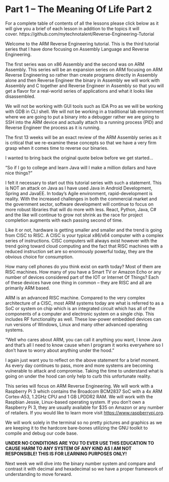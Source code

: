 <h1>Part 1 – The Meaning Of Life Part 2</h1><p>For a complete table of contents of all the lessons please click below as it will give you a brief of each lesson in addition to the topics it will cover. https://github.com/mytechnotalent/Reverse-Engineering-Tutorial</p><p>Welcome to the ARM Reverse Engineering tutorial. This is the third tutorial series that I have done focusing on Assembly Language and Reverse Engineering.</p><p>The first series was on x86 Assembly and the second was on ARM Assembly. This series will be an expansion series on ARM focusing on ARM Reverse Engineering so rather than create programs directly in Assembly alone and then Reverse Engineer the binary in Assembly we will work with Assembly and C together and Reverse Engineer in Assembly so that you will get a flavor for a real-world series of applications and what it looks like disassembled.</p><p>We will not be working with GUI tools such as IDA Pro as we will be working with GDB in CLI shell. We will not be working in a traditional lab environment where we are going to put a binary into a debugger rather we are going to SSH into the ARM device and actually attach to a running process (PID) and Reverse Engineer the process as it is running.</p><p>The first 13 weeks will be an exact review of the ARM Assembly series as it is critical that we re-examine these concepts so that we have a very firm grasp when it comes time to reverse our binaries.</p><p>I wanted to bring back the original quote below before we get started...</p><p>“So if I go to college and learn Java will I make a million dollars and have nice things?”</p><p>I felt it necessary to start out this tutorial series with such a statement. This is NOT an attack on Java as I have used Java in Android Development, Spring and JavaEE. In today’s Agile environment, rapid-development is reality. With the increased challenges in both the commercial market and the government sector, software development will continue to focus on more robust libraries that will do more with less. React, Python, Java, C# and the like will continue to grow not shrink as the race for project completion augments with each passing second of time.</p><p>Like it or not, hardware is getting smaller and smaller and the trend is going from CISC to RISC. A CISC is your typical x86/x64 computer with a complex series of instructions. CISC computers will always exist however with the trend going toward cloud computing and the fact that RISC machines with a reduced instruction set are so enormously powerful today, they are the obvious choice for consumption.</p><p>How many cell phones do you think exist on earth today? Most of them are RISC machines. How many of you have a Smart TV or Amazon Echo or any number of devices considered part of the IOT or Internet Of Things? Each of these devices have one thing in common – they are RISC and all are primarily ARM based.</p><p>ARM is an advanced RISC machine. Compared to the very complex architecture of a CISC, most ARM systems today are what is referred to as a SoC or system on chip which is an integrated circuit which has all of the components of a computer and electronic system on a single chip. This includes RF functionality as well. These low-power embedded devices can run versions of Windows, Linux and many other advanced operating systems.</p><p>“Well who cares about ARM, you can call it anything you want, I know Java and that’s all I need to know cause when I program it works everywhere so I don’t have to worry about anything under the hood.”</p><p>I again just want you to reflect on the above statement for a brief moment. As every day continues to pass, more and more systems are becoming vulnerable to attack and compromise. Taking the time to understand what is going on under the hood can only help to curb this unfortunate reality.</p><p>This series will focus on ARM Reverse Engineering. We will work with a Raspberry Pi 3 which contains the Broadcom BCM2837 SoC with a 4x ARM Cortex-A53, 1.2GHz CPU and 1 GB LPDDR2 RAM. We will work with the Raspbian Jessie, Linux-based operating system. If you don’t own a Raspberry Pi 3, they are usually available for $35 on Amazon or any number of retailers. If you would like to learn more visit <a href="https://www.raspberrypi.org/" rel="nofollow noopener" target="_blank">https://www.raspberrypi.org</a>.</p><p>We will work solely in the terminal so no pretty pictures and graphics as we are keeping it to the hardcore bare-bones utilizing the GNU toolkit to compile and debug our code base.</p><p><strong>UNDER NO CONDITIONS ARE YOU TO EVER USE THIS EDUCATION TO CAUSE HARM TO ANY SYSTEM OF ANY KIND AS I AM NOT RESPONSIBLE! THIS IS FOR LEARNING PURPOSES ONLY!</strong></p><p>Next week we will dive into the binary number system and compare and contrast it with decimal and hexadecimal so we have a proper framework of understanding to move forward.</p>